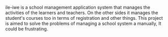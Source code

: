 ile-iwe is a school management application system that manages the activities of the learners and teachers. On the other sides it manages the student's courses too in terms of registration and other things. This project is aimed to solve the problems of managing a school system a manually, It could be frustrating.
